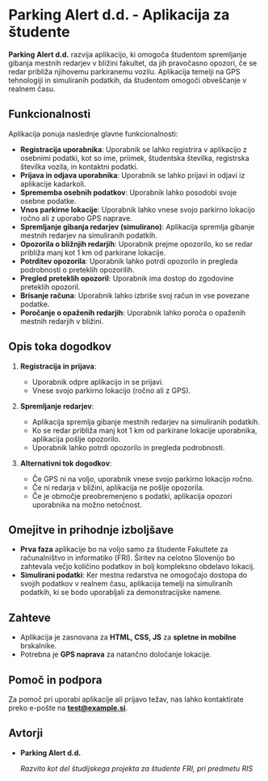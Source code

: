 # Parking Alert d.d. - Aplikacija za študente

**Parking Alert d.d.** razvija aplikacijo, ki omogoča študentom spremljanje gibanja mestnih redarjev v bližini fakultet, da jih pravočasno opozori, če se redar približa njihovemu parkiranemu vozilu. Aplikacija temelji na GPS tehnologiji in simuliranih podatkih, da študentom omogoči obveščanje v realnem času.

## Funkcionalnosti

Aplikacija ponuja naslednje glavne funkcionalnosti:

- **Registracija uporabnika**: Uporabnik se lahko registrira v aplikacijo z osebnimi podatki, kot so ime, priimek, študentska številka, registrska številka vozila, in kontaktni podatki.
- **Prijava in odjava uporabnika**: Uporabnik se lahko prijavi in odjavi iz aplikacije kadarkoli.
- **Sprememba osebnih podatkov**: Uporabnik lahko posodobi svoje osebne podatke.
- **Vnos parkirne lokacije**: Uporabnik lahko vnese svojo parkirno lokacijo ročno ali z uporabo GPS naprave.
- **Spremljanje gibanja redarjev (simulirano)**: Aplikacija spremlja gibanje mestnih redarjev na simuliranih podatkih.
- **Opozorila o bližnjih redarjih**: Uporabnik prejme opozorilo, ko se redar približa manj kot 1 km od parkirane lokacije.
- **Potrditev opozorila**: Uporabnik lahko potrdi opozorilo in pregleda podrobnosti o preteklih opozorilih.
- **Pregled preteklih opozoril**: Uporabnik ima dostop do zgodovine preteklih opozoril.
- **Brisanje računa**: Uporabnik lahko izbriše svoj račun in vse povezane podatke.
- **Poročanje o opaženih redarjih**: Uporabnik lahko poroča o opaženih mestnih redarjih v bližini.

## Opis toka dogodkov

1. **Registracija in prijava**:
   - Uporabnik odpre aplikacijo in se prijavi.
   - Vnese svojo parkirno lokacijo (ročno ali z GPS).
   
2. **Spremljanje redarjev**:
   - Aplikacija spremlja gibanje mestnih redarjev na simuliranih podatkih.
   - Ko se redar približa manj kot 1 km od parkirane lokacije uporabnika, aplikacija pošlje opozorilo.
   - Uporabnik lahko potrdi opozorilo in pregleda podrobnosti.

3. **Alternativni tok dogodkov**:
   - Če GPS ni na voljo, uporabnik vnese svojo parkirno lokacijo ročno.
   - Če ni redarja v bližini, aplikacija ne pošlje opozorila.
   - Če je območje preobremenjeno s podatki, aplikacija opozori uporabnika na možno netočnost.

## Omejitve in prihodnje izboljšave

- **Prva faza** aplikacije bo na voljo samo za študente Fakultete za računalništvo in informatiko (FRI). Širitev na celotno Slovenijo bo zahtevala večjo količino podatkov in bolj kompleksno obdelavo lokacij.
- **Simulirani podatki**: Ker mestna redarstva ne omogočajo dostopa do svojih podatkov v realnem času, aplikacija temelji na simuliranih podatkih, ki se bodo uporabljali za demonstracijske namene.

## Zahteve

- Aplikacija je zasnovana za **HTML, CSS, JS** za **spletne in mobilne** brskalnike.
- Potrebna je **GPS naprava** za natančno določanje lokacije.

## Pomoč in podpora

Za pomoč pri uporabi aplikacije ali prijavo težav, nas lahko kontaktirate preko e-pošte na **test@example.si**.

## Avtorji

- **Parking Alert d.d.**
  
  *Razvito kot del študijskega projekta za študente FRI, pri predmetu RIS*
